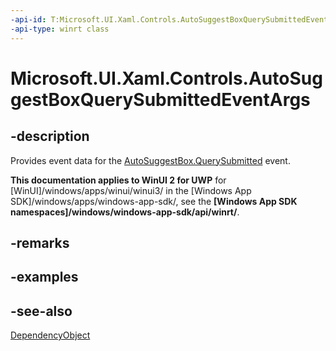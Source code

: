 ```yaml
---
-api-id: T:Microsoft.UI.Xaml.Controls.AutoSuggestBoxQuerySubmittedEventArgs
-api-type: winrt class
---
```


<!-- Class syntax.
public class AutoSuggestBoxQuerySubmittedEventArgs : Windows.UI.Xaml.DependencyObject, Windows.UI.Xaml.Controls.IAutoSuggestBoxQuerySubmittedEventArgs
-->

# Microsoft.UI.Xaml.Controls.AutoSuggestBoxQuerySubmittedEventArgs

## -description
Provides event data for the [AutoSuggestBox.QuerySubmitted](autosuggestbox_querysubmitted.md) event.

**This documentation applies to WinUI 2 for UWP** for [WinUI]/windows/apps/winui/winui3/ in the [Windows App SDK]/windows/apps/windows-app-sdk/, see the **[Windows App SDK namespaces]/windows/windows-app-sdk/api/winrt/**.

## -remarks

## -examples

## -see-also
[DependencyObject](../microsoft.ui.xaml/dependencyobject.md)
